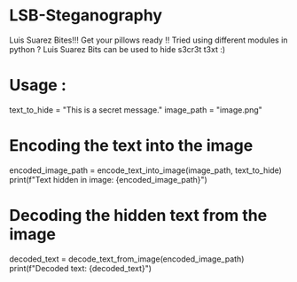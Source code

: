 # LSB-Steganography

Luis Suarez Bites!!!
Get your pillows ready !! Tried using different modules in python ?
Luis Suarez Bits can be used to hide s3cr3t t3xt :)
# Usage :
text_to_hide = "This is a secret message."
image_path = "image.png"

# Encoding the text into the image
encoded_image_path = encode_text_into_image(image_path, text_to_hide)
print(f"Text hidden in image: {encoded_image_path}")

# Decoding the hidden text from the image
decoded_text = decode_text_from_image(encoded_image_path)
print(f"Decoded text: {decoded_text}")
